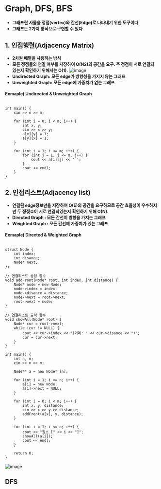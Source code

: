 Graph, DFS, BFS
================
* **그래프란 사물을 정점(vertex)와 간선(Edge)로 나타내기 위한 도구이다**
* **그래프는 2가지 방식으로 구현할 수 있다**
## 1. 인접행렬(Adjacency Matrix)
* **2차원 배열을 사용하는 방식**
* **모든 정점들의 연결 여부를 저장하여 O(N2)의 공간을 요구. 주 정점이 서로 연결되있는지 확인하기 위해서는 O(1).**
![image](https://user-images.githubusercontent.com/50229148/108811059-de2c2280-75ef-11eb-83fe-869752c05edb.png)
* **Undirected Graph: 모든 edge가 방향성을 가지지 않는 그래프**
* **Unweighted Graph: 모든 edge에 가중치가 없는 그래프**
#### Exmaple) Undirected & Unweighted Graph
<pre><code>
int main() {
	cin >> n >> m;

	for (int i = 0; i < m; i++) {
		int x, y;
		cin >> x >> y;
		a[x][y] = 1;
		a[y][x] = 1;
	}

	for (int i = 1; i <= m; i++) {
		for (int j = 1; j <= m; j++) {
			cout << a[i][j] << ' ';
		}
		cout << endl;
	}
}</code></pre>

## 2. 인접리스트(Adjacency list)
* **연결된 edge정보만을 저장하여 O(E)의 공간을 요구하므로 공간 효율성이 우수하지만 두 정젖ㅁ이 서로 연결되있는지 확인하기 위해 O(N).**
* **Directed Graph : 모든 간선이 방향을 가지는 그래프**
* **Weighted Graph : 모든 간선에 가중치가 있는 그래프**
#### Exmaple) Directed & Weighted Graph
<pre><code>
struct Node {
	int index;
	int disance;
	Node* next;
};

// 연결리스트 삽입 함수
void addFront(Node* root, int index, int distance) { 
	Node* node = new Node;
	node->index = index;
	node->disance = distance;
	node->next = root->next;
	root->next = node;
}

// 연결리스트 출력 함수
void showAll(Node* root) {
	Node* cur = root->next;
	while (cur != NULL) {
		cout << cur->index << "(거리: " << cur->disance << ")";
		cur = cur->next;
	}
}

int main() {
	int n, m;
	cin >> n >> m;

	Node** a = new Node* [n];

	for (int i = 1; i <= n; i++) {
		a[i] = new Node;
		a[i]->next = NULL;
	}

	for (int i = 0; i < m; i++) {
		int x, y, distance;
		cin >> x >> y >> distance;
		addFront(a[x], y, distance);
	}

	for (int i = 1; i <= n; i++) {
		cout << "원소 [" << i << "]";
		showAll(a[i]);
		cout << endl;
	}

	return 0;
}</code></pre>
![image](https://user-images.githubusercontent.com/50229148/108811047-d79dab00-75ef-11eb-8fd7-950e9370d6de.png)
## DFS
